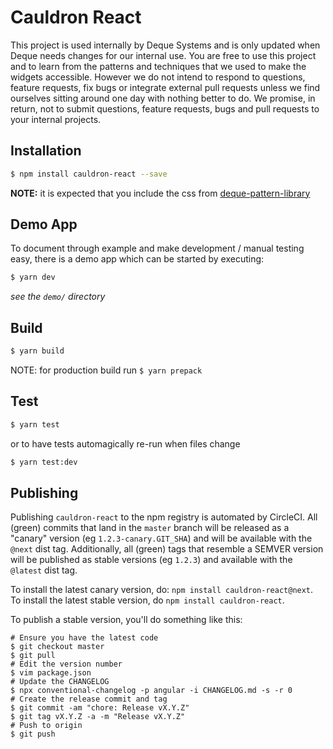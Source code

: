 # Cauldron React

This project is used internally by Deque Systems and is only updated when Deque needs changes for our internal use. You are free to use this project and to learn from the patterns and techniques that we used to make the widgets accessible. However we do not intend to respond to questions, feature requests, fix bugs or integrate external pull requests unless we find ourselves sitting around one day with nothing better to do. We promise, in return, not to submit questions, feature requests, bugs and pull requests to your internal projects.

## Installation

```sh
$ npm install cauldron-react --save
```

**NOTE:** it is expected that you include the css from [deque-pattern-library](https://github.com/dequelabs/pattern-library)

## Demo App

To document through example and make development / manual testing easy, there is a demo app which can be started by executing:

```sh
$ yarn dev
```

_see the `demo/` directory_

## Build

```sh
$ yarn build
```

NOTE: for production build run `$ yarn prepack`

## Test

```sh
$ yarn test
```

or to have tests automagically re-run when files change

```sh
$ yarn test:dev
```

## Publishing

Publishing `cauldron-react` to the npm registry is automated by CircleCI. All (green) commits that land in the `master` branch will be released as a "canary" version (eg `1.2.3-canary.GIT_SHA`) and will be available with the `@next` dist tag. Additionally, all (green) tags that resemble a SEMVER version will be published as stable versions (eg `1.2.3`) and available with the `@latest` dist tag.

To install the latest canary version, do: `npm install cauldron-react@next`. To install the latest stable version, do `npm install cauldron-react`.

To publish a stable version, you'll do something like this:

```
# Ensure you have the latest code
$ git checkout master
$ git pull
# Edit the version number
$ vim package.json
# Update the CHANGELOG
$ npx conventional-changelog -p angular -i CHANGELOG.md -s -r 0
# Create the release commit and tag
$ git commit -am "chore: Release vX.Y.Z"
$ git tag vX.Y.Z -a -m "Release vX.Y.Z"
# Push to origin
$ git push
```
